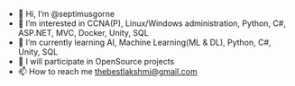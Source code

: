 - 👋 Hi, I’m @septimusgorne
- 👀 I’m interested in CCNA(P), Linux/Windows administration, Python, C#, ASP.NET, MVC, Docker, Unity, SQL
- 🌱 I’m currently learning AI, Machine Learning(ML & DL), Python, C#, Unity, SQL
- 💞️ I will participate in OpenSource projects
- 📫 How to reach me thebestlakshmi@gmail.com

<!---
septimusgorne/septimusgorne is a ✨ special ✨ repository because its `README.md` (this file) appears on your GitHub profile.
You can click the Preview link to take a look at your changes.
--->
